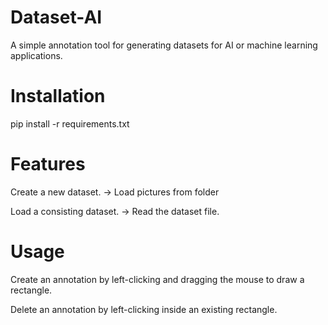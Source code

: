 # Dataset-AI
A simple annotation tool for generating datasets for AI or machine learning applications.

# Installation
pip install -r requirements.txt

# Features
Create a new dataset. -> Load pictures from folder

Load a consisting dataset. -> Read the dataset file.

# Usage
Create an annotation by left-clicking and dragging the mouse to draw a rectangle.

Delete an annotation by left-clicking inside an existing rectangle.
